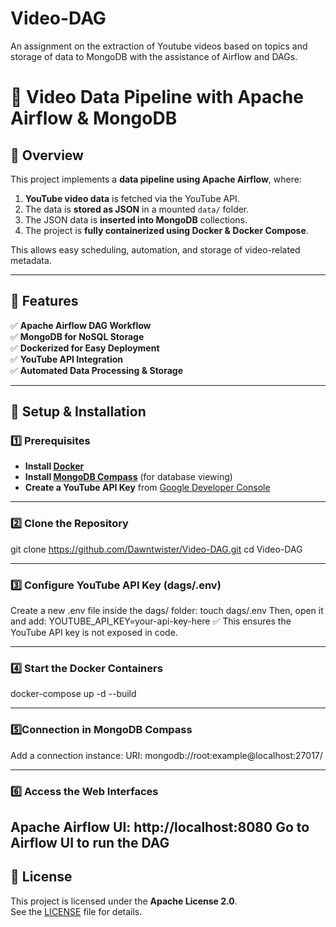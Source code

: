 # Video-DAG
An assignment on the extraction of Youtube videos based on topics and storage of data to MongoDB with the assistance of Airflow and DAGs.

# 🎥 Video Data Pipeline with Apache Airflow & MongoDB

## 📖 Overview
This project implements a **data pipeline using Apache Airflow**, where:
1. **YouTube video data** is fetched via the YouTube API.
2. The data is **stored as JSON** in a mounted `data/` folder.
3. The JSON data is **inserted into MongoDB** collections.
4. The project is **fully containerized using Docker & Docker Compose**.

This allows easy scheduling, automation, and storage of video-related metadata.

---

## 🚀 Features
✅ **Apache Airflow DAG Workflow**  
✅ **MongoDB for NoSQL Storage**  
✅ **Dockerized for Easy Deployment**  
✅ **YouTube API Integration**  
✅ **Automated Data Processing & Storage**  

---

## 🔧 **Setup & Installation**

### **1️⃣ Prerequisites**
- **Install [Docker](https://www.docker.com/)**
- **Install [MongoDB Compass](https://www.mongodb.com/try/download/compass)** (for database viewing)
- **Create a YouTube API Key** from [Google Developer Console](https://console.developers.google.com/)

---

### **2️⃣ Clone the Repository**
git clone https://github.com/Dawntwister/Video-DAG.git
cd Video-DAG

---

### **3️⃣ Configure YouTube API Key (dags/.env)**
Create a new .env file inside the dags/ folder:
touch dags/.env
Then, open it and add:
YOUTUBE_API_KEY=your-api-key-here
✅ This ensures the YouTube API key is not exposed in code.

---

### **4️⃣ Start the Docker Containers**
docker-compose up -d --build

---

### **5️⃣Connection in MongoDB Compass**
Add a connection instance:
URI: mongodb://root:example@localhost:27017/

---

### **6️⃣ Access the Web Interfaces**
Apache Airflow UI:	http://localhost:8080
Go to Airflow UI to run the DAG
---

## **📜 License**
This project is licensed under the **Apache License 2.0**.  
See the [LICENSE](LICENSE) file for details.
